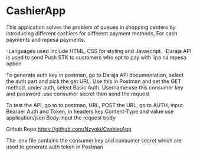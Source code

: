 # CashierApp

This application solves the problem of queues in shopping centers by introducing different cashiers for different payment methods, For cash payments and mpesa payments.

-Languages used include HTML, CSS for styling and Javascript.
-Daraja API is used to send Push STK to customers who opt to pay with lipa na mpesa option

To generate auth key in postman, go to Daraja API documentation, select the auth part and pick the get URL. Use this in Postman and set the GET method, under auth, select Basic Auth. Username:use this consumer key and password :use consumer secret then send the request


To test the API, go to to postman, URL, POST the URL, go to AUTH, input Bearaer Auth and Token, in headers key:Content-Type and value use application/json
Body:input the request body

Github Repo:https://github.com/Nzyoki/CashierApp

The .env file contains the consumer key and consumer secret which are used to generate auth token in Postman